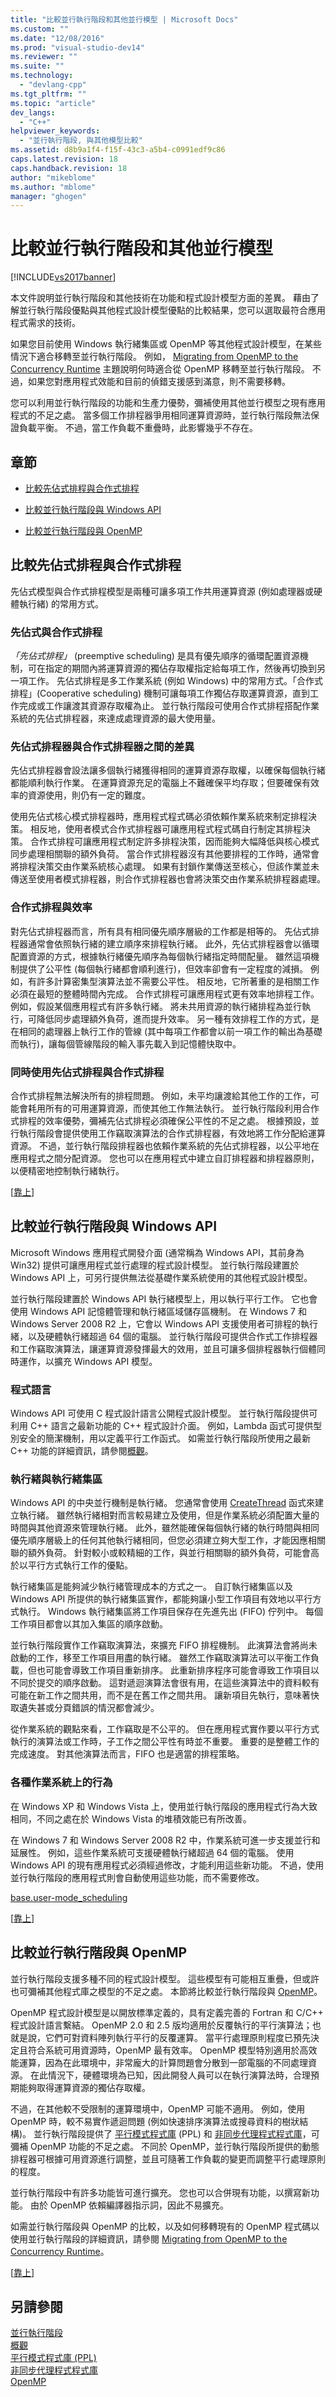 ```yaml
---
title: "比較並行執行階段和其他並行模型 | Microsoft Docs"
ms.custom: ""
ms.date: "12/08/2016"
ms.prod: "visual-studio-dev14"
ms.reviewer: ""
ms.suite: ""
ms.technology: 
  - "devlang-cpp"
ms.tgt_pltfrm: ""
ms.topic: "article"
dev_langs: 
  - "C++"
helpviewer_keywords: 
  - "並行執行階段, 與其他模型比較"
ms.assetid: d8b9a1f4-f15f-43c3-a5b4-c0991edf9c86
caps.latest.revision: 18
caps.handback.revision: 18
author: "mikeblome"
ms.author: "mblome"
manager: "ghogen"
---
```

# 比較並行執行階段和其他並行模型
[!INCLUDE[vs2017banner](../../assembler/inline/includes/vs2017banner.md)]

本文件說明並行執行階段和其他技術在功能和程式設計模型方面的差異。 藉由了解並行執行階段優點與其他程式設計模型優點的比較結果，您可以選取最符合應用程式需求的技術。  
  
 如果您目前使用 Windows 執行緒集區或 OpenMP 等其他程式設計模型，在某些情況下適合移轉至並行執行階段。 例如， [Migrating from OpenMP to the Concurrency Runtime](../../parallel/concrt/migrating-from-openmp-to-the-concurrency-runtime.md) 主題說明何時適合從 OpenMP 移轉至並行執行階段。 不過，如果您對應用程式效能和目前的偵錯支援感到滿意，則不需要移轉。  
  
 您可以利用並行執行階段的功能和生產力優勢，彌補使用其他並行模型之現有應用程式的不足之處。 當多個工作排程器爭用相同運算資源時，並行執行階段無法保證負載平衡。 不過，當工作負載不重疊時，此影響幾乎不存在。  
  
##  <a name="a-nametopa-sections"></a><a name="top"></a> 章節  
  
-   [比較先佔式排程與合作式排程](#models)  
  
-   [比較並行執行階段與 Windows API](#winapi)  
  
-   [比較並行執行階段與 OpenMP](#openmp)  
  
##  <a name="a-namemodelsa-comparing-preemptive-scheduling-to-cooperative-scheduling"></a><a name="models"></a> 比較先佔式排程與合作式排程  
 先佔式模型與合作式排程模型是兩種可讓多項工作共用運算資源 (例如處理器或硬體執行緒) 的常用方式。  
  
### <a name="preemptive-and-cooperative-scheduling"></a>先佔式與合作式排程  
 *「先佔式排程」* (preemptive scheduling) 是具有優先順序的循環配置資源機制，可在指定的期間內將運算資源的獨佔存取權指定給每項工作，然後再切換到另一項工作。 先佔式排程是多工作業系統 (例如 Windows) 中的常用方式。「合作式排程」(Cooperative scheduling) 機制可讓每項工作獨佔存取運算資源，直到工作完成或工作讓渡其資源存取權為止。 並行執行階段可使用合作式排程搭配作業系統的先佔式排程器，來達成處理資源的最大使用量。  
  
### <a name="differences-between-preemptive-and-cooperative-schedulers"></a>先佔式排程器與合作式排程器之間的差異  
 先佔式排程器會設法讓多個執行緒獲得相同的運算資源存取權，以確保每個執行緒都能順利執行作業。 在運算資源充足的電腦上不難確保平均存取；但要確保有效率的資源使用，則仍有一定的難度。  
  
 使用先佔式核心模式排程器時，應用程式程式碼必須依賴作業系統來制定排程決策。 相反地，使用者模式合作式排程器可讓應用程式程式碼自行制定其排程決策。 合作式排程可讓應用程式制定許多排程決策，因而能夠大幅降低與核心模式同步處理相關聯的額外負荷。 當合作式排程器沒有其他要排程的工作時，通常會將排程決策交由作業系統核心處理。 如果有封鎖作業傳送至核心，但該作業並未傳送至使用者模式排程器，則合作式排程器也會將決策交由作業系統排程器處理。  
  
### <a name="cooperative-scheduling-and-efficiency"></a>合作式排程與效率  
 對先佔式排程器而言，所有具有相同優先順序層級的工作都是相等的。 先佔式排程器通常會依照執行緒的建立順序來排程執行緒。 此外，先佔式排程器會以循環配置資源的方式，根據執行緒優先順序為每個執行緒指定時間配量。 雖然這項機制提供了公平性 (每個執行緒都會順利進行)，但效率卻會有一定程度的減損。 例如，有許多計算密集型演算法並不需要公平性。 相反地，它所著重的是相關工作必須在最短的整體時間內完成。 合作式排程可讓應用程式更有效率地排程工作。 例如，假設某個應用程式有許多執行緒。 將未共用資源的執行緒排程為並行執行，可降低同步處理額外負荷，進而提升效率。 另一種有效排程工作的方式，是在相同的處理器上執行工作的管線 (其中每項工作都會以前一項工作的輸出為基礎而執行)，讓每個管線階段的輸入事先載入到記憶體快取中。  
  
### <a name="using-preemptive-and-cooperative-scheduling-together"></a>同時使用先佔式排程與合作式排程  
 合作式排程無法解決所有的排程問題。 例如，未平均讓渡給其他工作的工作，可能會耗用所有的可用運算資源，而使其他工作無法執行。 並行執行階段利用合作式排程的效率優勢，彌補先佔式排程必須確保公平性的不足之處。 根據預設，並行執行階段會提供使用工作竊取演算法的合作式排程器，有效地將工作分配給運算資源。 不過，並行執行階段排程器也依賴作業系統的先佔式排程器，以公平地在應用程式之間分配資源。 您也可以在應用程式中建立自訂排程器和排程器原則，以便精密地控制執行緒執行。  
  
 [[靠上](#top)]  
  
##  <a name="a-namewinapia-comparing-the-concurrency-runtime-to-the-windows-api"></a><a name="winapi"></a> 比較並行執行階段與 Windows API  
 Microsoft Windows 應用程式開發介面 (通常稱為 Windows API，其前身為 Win32) 提供可讓應用程式並行處理的程式設計模型。 並行執行階段建置於 Windows API 上，可另行提供無法從基礎作業系統使用的其他程式設計模型。  
  
 並行執行階段建置於 Windows API 執行緒模型上，用以執行平行工作。 它也會使用 Windows API 記憶體管理和執行緒區域儲存區機制。 在 Windows 7 和 Windows Server 2008 R2 上，它會以 Windows API 支援使用者可排程的執行緒，以及硬體執行緒超過 64 個的電腦。 並行執行階段可提供合作式工作排程器和工作竊取演算法，讓運算資源發揮最大的效用，並且可讓多個排程器執行個體同時運作，以擴充 Windows API 模型。  
   
### <a name="programming-languages"></a>程式語言  
 Windows API 可使用 C 程式設計語言公開程式設計模型。 並行執行階段提供可利用 C++ 語言之最新功能的 C++ 程式設計介面。 例如，Lambda 函式可提供型別安全的簡潔機制，用以定義平行工作函式。 如需並行執行階段所使用之最新 C++ 功能的詳細資訊，請參閱[概觀](../../parallel/concrt/asynchronous-message-blocks.md)。  
  
### <a name="threads-and-thread-pools"></a>執行緒與執行緒集區  
 Windows API 的中央並行機制是執行緒。 您通常會使用 [CreateThread](http://msdn.microsoft.com/library/windows/desktop/ms682453) 函式來建立執行緒。 雖然執行緒相對而言較易建立及使用，但是作業系統必須配置大量的時間與其他資源來管理執行緒。 此外，雖然能確保每個執行緒的執行時間與相同優先順序層級上的任何其他執行緒相同，但您必須建立夠大型工作，才能因應相關聯的額外負荷。 針對較小或較精細的工作，與並行相關聯的額外負荷，可能會高於以平行方式執行工作的優點。  
  
 執行緒集區是能夠減少執行緒管理成本的方式之一。 自訂執行緒集區以及 Windows API 所提供的執行緒集區實作，都能夠讓小型工作項目有效地以平行方式執行。 Windows 執行緒集區將工作項目保存在先進先出 (FIFO) 佇列中。 每個工作項目都會以其加入集區的順序啟動。  
  
 並行執行階段實作工作竊取演算法，來擴充 FIFO 排程機制。 此演算法會將尚未啟動的工作，移至工作項目用盡的執行緒。 雖然工作竊取演算法可以平衡工作負載，但也可能會導致工作項目重新排序。 此重新排序程序可能會導致工作項目以不同於提交的順序啟動。 這對遞迴演算法會很有用，在這些演算法中的資料較有可能在新工作之間共用，而不是在舊工作之間共用。 讓新項目先執行，意味著快取遺失甚或分頁錯誤的情況都會減少。  
  
 從作業系統的觀點來看，工作竊取是不公平的。 但在應用程式實作要以平行方式執行的演算法或工作時，子工作之間公平性有時並不重要。 重要的是整體工作的完成速度。 對其他演算法而言，FIFO 也是適當的排程策略。  
  
### <a name="behavior-on-various-operating-systems"></a>各種作業系統上的行為  
 在 Windows XP 和 Windows Vista 上，使用並行執行階段的應用程式行為大致相同，不同之處在於 Windows Vista 的堆積效能已有所改善。  
  
 在 Windows 7 和 Windows Server 2008 R2 中，作業系統可進一步支援並行和延展性。 例如，這些作業系統可支援硬體執行緒超過 64 個的電腦。 使用 Windows API 的現有應用程式必須經過修改，才能利用這些新功能。 不過，使用並行執行階段的應用程式則會自動使用這些功能，而不需要修改。  
  
 [base.user-mode_scheduling](http://msdn.microsoft.com/library/windows/desktop/dd627187)  
  
 [[靠上](#top)]  
  
##  <a name="a-nameopenmpa-comparing-the-concurrency-runtime-to-openmp"></a><a name="openmp"></a> 比較並行執行階段與 OpenMP  
 並行執行階段支援多種不同的程式設計模型。 這些模型有可能相互重疊，但或許也可彌補其他程式庫之模型的不足之處。 本節將比較並行執行階段與 [OpenMP](../../parallel/concrt/comparing-the-concurrency-runtime-to-other-concurrency-models.md#openmp_in_visual_c_add_add)。  
  
 OpenMP 程式設計模型是以開放標準定義的，具有定義完善的 Fortran 和 C/C++ 程式設計語言繫結。 OpenMP 2.0 和 2.5 版均適用於反覆執行的平行演算法；也就是說，它們可對資料陣列執行平行的反覆運算。 當平行處理原則程度已預先決定且符合系統可用資源時，OpenMP 最有效率。 OpenMP 模型特別適用於高效能運算，因為在此環境中，非常龐大的計算問題會分散到一部電腦的不同處理資源。 在此情況下，硬體環境為已知，因此開發人員可以在執行演算法時，合理預期能夠取得運算資源的獨佔存取權。  
  
 不過，在其他較不受限制的運算環境中，OpenMP 可能不適用。 例如，使用 OpenMP 時，較不易實作遞迴問題 (例如快速排序演算法或搜尋資料的樹狀結構)。 並行執行階段提供了 [平行模式程式庫](../../parallel/concrt/parallel-patterns-library-ppl.md) (PPL) 和 [非同步代理程式程式庫](../../parallel/concrt/asynchronous-agents-library.md)，可彌補 OpenMP 功能的不足之處。 不同於 OpenMP，並行執行階段所提供的動態排程器可根據可用資源進行調整，並且可隨著工作負載的變更而調整平行處理原則的程度。  
  
 並行執行階段中有許多功能皆可進行擴充。 您也可以合併現有功能，以撰寫新功能。 由於 OpenMP 依賴編譯器指示詞，因此不易擴充。  
  
 如需並行執行階段與 OpenMP 的比較，以及如何移轉現有的 OpenMP 程式碼以使用並行執行階段的詳細資訊，請參閱 [Migrating from OpenMP to the Concurrency Runtime](../../parallel/concrt/migrating-from-openmp-to-the-concurrency-runtime.md)。  
  
 [[靠上](#top)]  
  
## <a name="see-also"></a>另請參閱  
 [並行執行階段](../../parallel/concrt/concurrency-runtime.md)     
 [概觀](../../parallel/concrt/asynchronous-message-blocks.md)   
 [平行模式程式庫 (PPL)](../../parallel/concrt/parallel-patterns-library-ppl.md)   
 [非同步代理程式程式庫](../../parallel/concrt/asynchronous-agents-library.md)   
 [OpenMP](../../parallel/concrt/comparing-the-concurrency-runtime-to-other-concurrency-models.md#openmp_in_visual_c_add_add)
